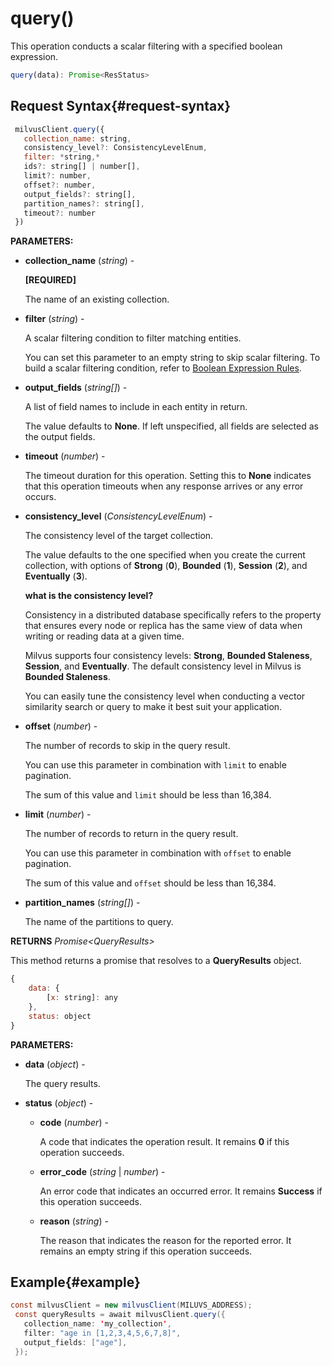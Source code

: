 # query()

This operation conducts a scalar filtering with a specified boolean expression.

```javascript
query(data): Promise<ResStatus>
```

## Request Syntax{#request-syntax}

```javascript
 milvusClient.query({
   collection_name: string,
   consistency_level?: ConsistencyLevelEnum,
   filter: *string,*
   ids?: string[] | number[],
   limit?: number,
   offset?: number,
   output_fields?: string[],
   partition_names?: string[],
   timeout?: number
 })
```

**PARAMETERS:**

- **collection_name** (*string*) -

    **[REQUIRED]**

    The name of an existing collection.

- **filter** (*string*) -

    A scalar filtering condition to filter matching entities. 

    You can set this parameter to an empty string to skip scalar filtering. To build a scalar filtering condition, refer to [Boolean Expression Rules](https://milvus.io/docs/boolean.md). 

- **output_fields** (*string[]*) -

    A list of field names to include in each entity in return.

    The value defaults to **None**. If left unspecified, all fields are selected as the output fields.

- **timeout** (*number*) -

    The timeout duration for this operation. Setting this to **None** indicates that this operation timeouts when any response arrives or any error occurs.

- **consistency_level** (*ConsistencyLevelEnum*) -

    The consistency level of the target collection.

    The value defaults to the one specified when you create the current collection, with options of **Strong** (**0**), **Bounded** (**1**), **Session** (**2**), and **Eventually** (**3**).

    <div class="admonition note">

    <p><b>what is the consistency level?</b></p>

    <p>Consistency in a distributed database specifically refers to the property that ensures every node or replica has the same view of data when writing or reading data at a given time.</p>
    <p>Milvus supports four consistency levels: <strong>Strong</strong>, <strong>Bounded Staleness</strong>, <strong>Session</strong>, and <strong>Eventually</strong>. The default consistency level in Milvus is <strong>Bounded Staleness</strong>.</p>
    <p>You can easily tune the consistency level when conducting a vector similarity search or query to make it best suit your application.</p>

    </div>

- **offset** (*number*) -

    The number of records to skip in the query result. 

    You can use this parameter in combination with `limit` to enable pagination.

    The sum of this value and `limit` should be less than 16,384. 

- **limit** (*number*) -

    The number of records to return in the query result.

    You can use this parameter in combination with `offset` to enable pagination.

    The sum of this value and `offset` should be less than 16,384. 

- **partition_names** (*string[]*) -

    The name of the partitions to query.

**RETURNS** *Promise\<QueryResults>*

This method returns a promise that resolves to a **QueryResults** object.

```javascript
{
    data: {
        [x: string]: any
    },
    status: object
}
```

**PARAMETERS:**

- **data** (*object*) -

    The query results.

- **status** (*object*) -

    - **code** (*number*) -

        A code that indicates the operation result. It remains **0** if this operation succeeds.

    - **error_code** (*string* | *number*) -

        An error code that indicates an occurred error. It remains **Success** if this operation succeeds. 

    - **reason** (*string*) - 

        The reason that indicates the reason for the reported error. It remains an empty string if this operation succeeds.

## Example{#example}

```java
const milvusClient = new milvusClient(MILUVS_ADDRESS);
 const queryResults = await milvusClient.query({
   collection_name: 'my_collection',
   filter: "age in [1,2,3,4,5,6,7,8]",
   output_fields: ["age"],
 });
```

